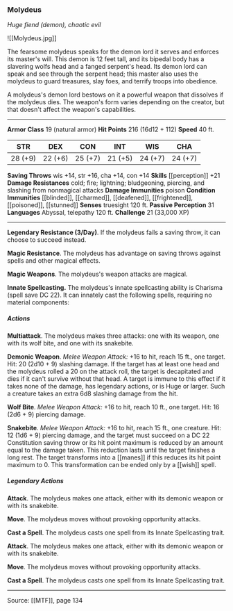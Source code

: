### Molydeus
_Huge fiend (demon), chaotic evil_

![[Molydeus.jpg]]

The fearsome molydeus speaks for the demon lord it serves and enforces its master's will. This demon is 12 feet tall, and its bipedal body has a slavering wolfs head and a fanged serpent's head. Its demon lord can speak and see through the serpent head; this master also uses the molydeus to guard treasures, slay foes, and terrify troops into obedience.

A molydeus's demon lord bestows on it a powerful weapon that dissolves if the molydeus dies. The weapon's form varies depending on the creator, but that doesn't affect the weapon's capabilities.



---

**Armor Class** 19 (natural armor)
**Hit Points** 216 (16d12 + 112)
**Speed** 40 ft.

| STR     | DEX     | CON     | INT     | WIS     | CHA     |
|---------|---------|---------|---------|---------|---------|
| 28 (+9) | 22 (+6) | 25 (+7) | 21 (+5) | 24 (+7) | 24 (+7) |

**Saving Throws** wis +14, str +16, cha +14, con +14
**Skills** [[perception]] +21
**Damage Resistances** cold; fire; lightning; bludgeoning, piercing, and slashing from nonmagical attacks
**Damage Immunities** poison
**Condition Immunities** [[blinded]], [[charmed]], [[deafened]], [[frightened]], [[poisoned]], [[stunned]]
**Senses** truesight 120 ft.
**Passive Perception** 31
**Languages** Abyssal, telepathy 120 ft.
**Challenge** 21 (33,000 XP)

---

**Legendary Resistance (3/Day)**. If the molydeus fails a saving throw, it can choose to succeed instead.

**Magic Resistance**. The molydeus has advantage on saving throws against spells and other magical effects.

**Magic Weapons**. The molydeus's weapon attacks are magical.

**Innate Spellcasting.** The molydeus's innate spellcasting ability is Charisma (spell save DC 22). It can innately cast the following spells, requiring no material components:

##### Actions
**Multiattack**. The molydeus makes three attacks: one with its weapon, one with its wolf bite, and one with its snakebite.

**Demonic Weapon**. _Melee Weapon Attack:_ +16 to hit, reach 15 ft., one target. Hit: 20 (2d10 + 9) slashing damage. If the target has at least one head and the molydeus rolled a 20 on the attack roll, the target is decapitated and dies if it can't survive without that head. A target is immune to this effect if it takes none of the damage, has legendary actions, or is Huge or larger. Such a creature takes an extra 6d8 slashing damage from the hit.

**Wolf Bite**. _Melee Weapon Attack:_ +16 to hit, reach 10 ft., one target. Hit: 16 (2d6 + 9) piercing damage.

**Snakebite**. _Melee Weapon Attack:_ +16 to hit, reach 15 ft., one creature. Hit: 12 (1d6 + 9) piercing damage, and the target must succeed on a DC 22 Constitution saving throw or its hit point maximum is reduced by an amount equal to the damage taken. This reduction lasts until the target finishes a long rest. The target transforms into a [[manes]] if this reduces its hit point maximum to 0. This transformation can be ended only by a [[wish]] spell.

##### Legendary Actions
**Attack**. The molydeus makes one attack, either with its demonic weapon or with its snakebite.

**Move**. The molydeus moves without provoking opportunity attacks.

**Cast a Spell**. The molydeus casts one spell from its Innate Spellcasting trait.

**Attack**. The molydeus makes one attack, either with its demonic weapon or with its snakebite.

**Move**. The molydeus moves without provoking opportunity attacks.

**Cast a Spell**. The molydeus casts one spell from its Innate Spellcasting trait.


---

Source: [[MTF]], page 134